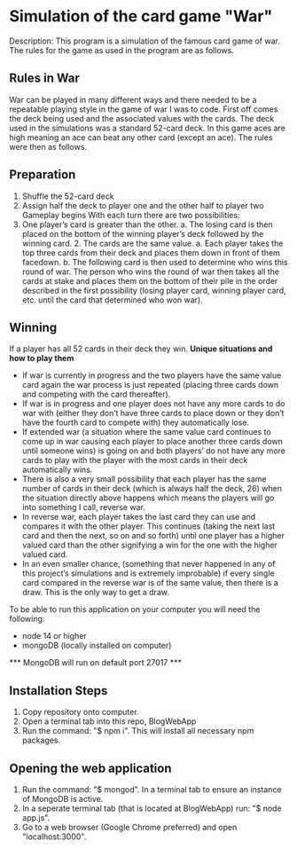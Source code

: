 # Simulation of the card game "War"

Description: This program is a simulation of the famous card game of war. The rules for the game as used in the program are as follows.

## Rules in War

War can be played in many different ways and there needed to be a repeatable playing style in the game of war I was to code. First off comes the deck being used and the associated values with the cards. The deck used in the simulations was a standard 52-card deck. In this game aces are high meaning an ace can beat any other card (except an ace). The rules were then as follows.

## Preparation
1.	Shuffle the 52-card deck
2.	Assign half the deck to player one and the other half to player two
	Gameplay begins
	With each turn there are two possibilities:
1.	One player’s card is greater than the other.
a.	The losing card is then placed on the bottom of the winning player’s deck followed by the winning card.
      2.  The cards are the same value.
a.	Each player takes the top three cards from their deck and places them down in front of them facedown.
b.	The following card is then used to determine who wins this round of war. The person who wins the round of war then takes all the cards at stake and places them on the bottom of their pile in the order described in the first possibility (losing player card, winning player card, etc. until the card that determined who won war).

## Winning
If a player has all 52 cards in their deck they win.
**Unique situations and how to play them**
-	If war is currently in progress and the two players have the same value card again the war process is just repeated (placing three cards down and competing with the card thereafter).
-	If war is in progress and one player does not have any more cards to do war with (either they don’t have three cards to place down or they don’t have the fourth card to compete with) they automatically lose.
-	If extended war (a situation where the same value card continues to come up in war causing each player to place another three cards down until someone wins) is going on and both players’ do not have any more cards to play with the player with the most cards in their deck automatically wins.
-	There is also a very small possibility that each player has the same number of cards in their deck (which is always half the deck, 26) when the situation directly above happens which means the players will go into something I call, reverse war.
-	In reverse war, each player takes the last card they can use and compares it with the other player. This continues (taking the next last card and then the next, so on and so forth) until one player has a higher valued card than the other signifying a win for the one with the higher valued card.
-	In an even smaller chance, (something that never happened in any of this project’s simulations and is extremely improbable) if every single card compared in the reverse war is of the same value, then there is a draw. This is the only way to get a draw.


To be able to run this application on your computer you will need the following:

- node 14 or higher
- mongoDB (locally installed on computer)

*** MongoDB will run on default port 27017 ***

## Installation Steps
1. Copy repository onto computer.
2. Open a terminal tab into this repo, BlogWebApp
3. Run the command: "$ npm i". This will install all necessary npm packages.

## Opening the web application
1. Run the command: "$ mongod". In a terminal tab to ensure an instance of MongoDB is active.
2. In a seperate terminal tab (that is located at BlogWebApp) run: "$ node app.js".
3. Go to a web browser (Google Chrome preferred) and open "localhost:3000".
